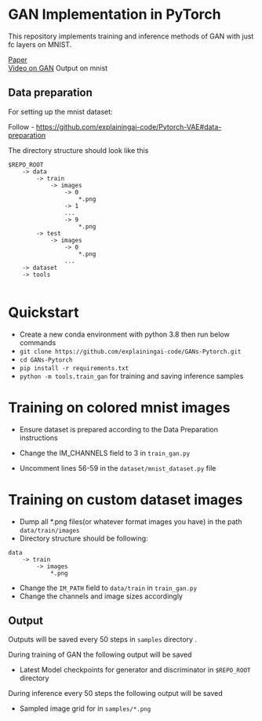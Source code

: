 GAN Implementation in PyTorch
========

This repository implements training and inference methods of GAN with just fc layers on MNIST.

[Paper](https://arxiv.org/pdf/1406.2661.pdf) </br>
[Video on GAN]()
Output on mnist

## Data preparation
For setting up the mnist dataset:

Follow - https://github.com/explainingai-code/Pytorch-VAE#data-preparation

The directory structure should look like this
```
$REPO_ROOT
    -> data
        -> train
            -> images
                -> 0
                    *.png
                -> 1
                ...
                -> 9
                    *.png
        -> test
            -> images
                -> 0
                    *.png
                ...
    -> dataset
    -> tools
        
```

# Quickstart
* Create a new conda environment with python 3.8 then run below commands
* ```git clone https://github.com/explainingai-code/GANs-Pytorch.git```
* ```cd GANs-Pytorch```
* ```pip install -r requirements.txt```
* ```python -m tools.train_gan``` for training and saving inference samples

# Training on colored mnist images
* Ensure dataset is prepared according to the Data Preparation instructions

* Change the IM_CHANNELS field to 3 in `train_gan.py`
* Uncomment lines 56-59 in the `dataset/mnist_dataset.py` file

# Training on custom dataset images
* Dump all *.png files(or whatever format images you have) in the path `data/train/images` 
* Directory structure should be following: 
```
data
    -> train
        -> images 
            *.png           
 ```
* Change the `IM_PATH` field to `data/train` in `train_gan.py`
* Change the channels and image sizes accordingly


## Output 
Outputs will be saved every 50 steps in `samples` directory .


During training of GAN the following output will be saved 
* Latest Model checkpoints for generator and discriminator  in ```$REPO_ROOT``` directory

During inference every 50 steps the following output will be saved
* Sampled image grid for in ```samples/*.png``` 







